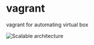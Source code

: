 # vagrant

vagrant for automating virtual box

![Scalable architecture](https://github.com/siyadsalam/vagrant/blob/master/wp.jpg?raw=true)
